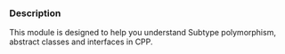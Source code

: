 ### Description
This module is designed to help you understand Subtype polymorphism, abstract classes and interfaces in CPP.

